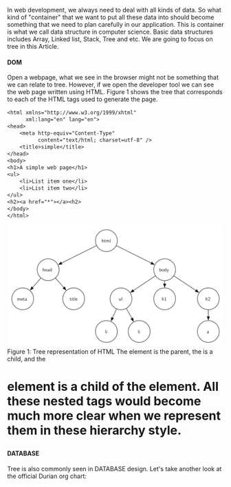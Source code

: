 In web development, we always need to deal with all kinds of data. So what kind of "container" that we want to put all these data into should become something that we need to plan carefully in our application. This is container is what we call data structure in computer science. Basic data structures includes Array, Linked list, Stack, Tree and etc. We are going to focus on tree in this Article.
#### DOM
Open a webpage, what we see in the browser might not be something that we can relate to tree. However, if we open the developer tool we can see the web page written using HTML. Figure 1 shows the tree that corresponds to each of the HTML tags used to generate the page.
```
<html xmlns="http://www.w3.org/1999/xhtml"
      xml:lang="en" lang="en">
<head>
    <meta http-equiv="Content-Type"
          content="text/html; charset=utf-8" />
    <title>simple</title>
</head>
<body>
<h1>A simple web page</h1>
<ul>
    <li>List item one</li>
    <li>List item two</li>
</ul>
<h2><a href="*"></a><h2>
</body>
</html>
```
![Figure1](https://github.com/carmenluo/lighthouse-web-notes/blob/master/W8/htmltree.png)
Figure 1: Tree representation of HTML
The <code><html></code> element is the parent, the <code><body></code> is a child, and the <code><h1></code> element is a child of the <code><body></code> element. All these nested tags would become much more clear when we represent them in these hierarchy style. 

#### DATABASE
Tree is also commonly seen in DATABASE design.
Let's take another look at the official Durian org chart:


